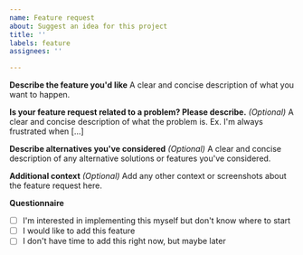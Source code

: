 ```yaml
---
name: Feature request
about: Suggest an idea for this project
title: ''
labels: feature
assignees: ''

---
```


<!-- Please only include one feature request per issue, thank you! -->

**Describe the feature you'd like**
A clear and concise description of what you want to happen.

**Is your feature request related to a problem? Please describe.** _(Optional)_
A clear and concise description of what the problem is. Ex. I'm always frustrated when [...]

**Describe alternatives you've considered** _(Optional)_
A clear and concise description of any alternative solutions or features you've considered.

**Additional context** _(Optional)_
Add any other context or screenshots about the feature request here.

**Questionnaire**
<!-- Developing Yew is a community effort! -->
<!-- If you feel up to the challenge, please check one of the boxes below: -->
- [ ] I'm interested in implementing this myself but don't know where to start
- [ ] I would like to add this feature
- [ ] I don't have time to add this right now, but maybe later
